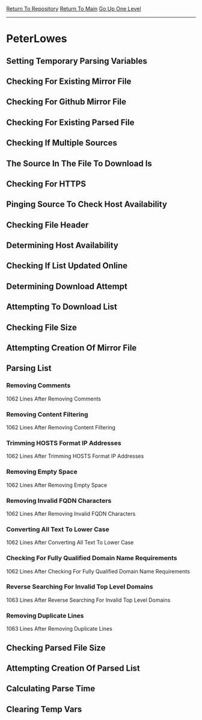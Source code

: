 [Return To Repository](https://github.com/deathbybandaid/piholeparser/)
[Return To Main](https://github.com/deathbybandaid/piholeparser/blob/master/RecentRunLogs/Mainlog.md)
[Go Up One Level](https://github.com/deathbybandaid/piholeparser/blob/master/RecentRunLogs/TopLevelScripts/30-Processing-External-Blacklists.md)
____________________________________
# PeterLowes
## Setting Temporary Parsing Variables
## Checking For Existing Mirror File
## Checking For Github Mirror File
## Checking For Existing Parsed File
## Checking If Multiple Sources
## The Source In The File To Download Is
## Checking For HTTPS
## Pinging Source To Check Host Availability
## Checking File Header
## Determining Host Availability
## Checking If List Updated Online
## Determining Download Attempt
## Attempting To Download List
## Checking File Size
## Attempting Creation Of Mirror File
## Parsing List
### Removing Comments
1062 Lines After Removing Comments
### Removing Content Filtering
1062 Lines After Removing Content Filtering
### Trimming HOSTS Format IP Addresses
1062 Lines After Trimming HOSTS Format IP Addresses
### Removing Empty Space
1062 Lines After Removing Empty Space
### Removing Invalid FQDN Characters
1062 Lines After Removing Invalid FQDN Characters
### Converting All Text To Lower Case
1062 Lines After Converting All Text To Lower Case
### Checking For Fully Qualified Domain Name Requirements
1062 Lines After Checking For Fully Qualified Domain Name Requirements
### Reverse Searching For Invalid Top Level Domains
1063 Lines After Reverse Searching For Invalid Top Level Domains
### Removing Duplicate Lines
1063 Lines After Removing Duplicate Lines
## Checking Parsed File Size
## Attempting Creation Of Parsed List
## Calculating Parse Time
## Clearing Temp Vars
